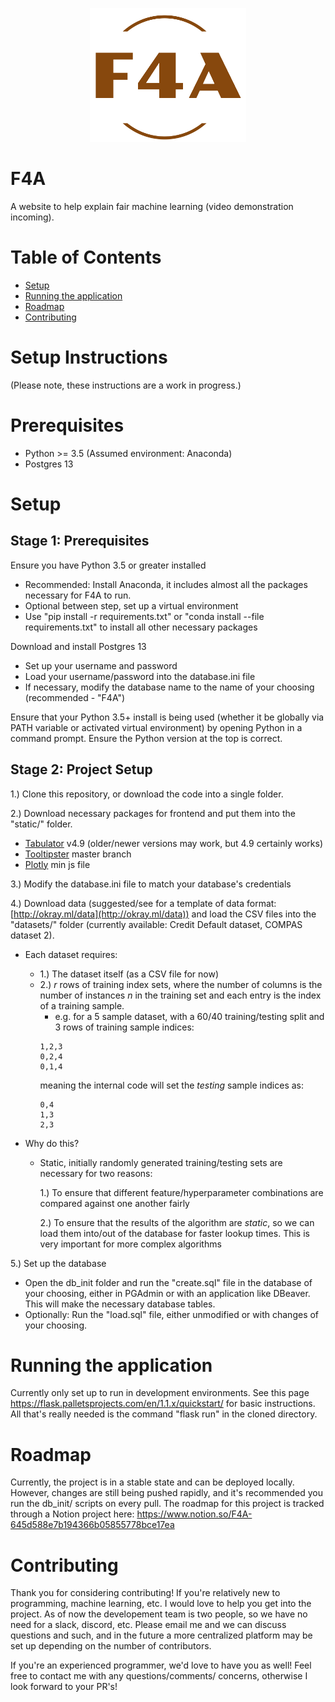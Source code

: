 <p align='center'>
    <img src='static/f4a_logo.png' alt='F4A Logo' width='250'/>
</p>

# F4A
A website to help explain fair machine learning (video demonstration incoming).

# Table of Contents
- [Setup](#setup-instructions) 
- [Running the application](#running-the-application)
- [Roadmap](#roadmap)
- [Contributing](#contributing)

# Setup Instructions
(Please note, these instructions are a work in progress.)

# Prerequisites

- Python >= 3.5 (Assumed environment: Anaconda)
- Postgres 13

# Setup
## Stage 1: Prerequisites

Ensure you have Python 3.5 or greater installed
- Recommended: Install Anaconda, it includes almost all the packages necessary for F4A to run.
- Optional between step, set up a virtual environment
- Use "pip install -r requirements.txt"  or "conda install --file requirements.txt" to install all other necessary packages 

Download and install Postgres 13
- Set up your username and password
- Load your username/password into the database.ini file
- If necessary, modify the database name to the name of your choosing (recommended - "F4A")

Ensure that your Python 3.5+ install is being used (whether it be globally via PATH variable or activated virtual environment) by opening Python in a command prompt. Ensure the Python version at the top is correct.

## Stage 2: Project Setup

1.) Clone this repository, or download the code into a single folder.

2.) Download necessary packages for frontend and put them into the "static/" folder.
 - [Tabulator](http://tabulator.info/) v4.9 (older/newer versions may work, but 4.9 certainly works)
 - [Tooltipster](https://github.com/calebjacob/tooltipster) master branch
 - [Plotly](https://plotly.com/javascript/getting-started/) min js file


3.) Modify the database.ini file to match your database's credentials

4.) Download data (suggested/see for a template of data format: [http://okray.ml/data](http://okray.ml/data)) and load the CSV files into the "datasets/" folder (currently available: Credit Default dataset, COMPAS dataset 2). 
- Each dataset requires:
    - 1.) The dataset itself (as a CSV file for now)
    - 2.) *r* rows of training index sets, where the number of columns is the number of instances *n* in the training set and each entry is the index of a training sample.
        - e.g. for a 5 sample dataset, with a 60/40 training/testing split and 3 rows of training sample indices:
        ```
        1,2,3
        0,2,4
        0,1,4
        ````
        meaning the internal code will set the *testing* sample indices as:
        ```
        0,4
        1,3
        2,3
        ```

- Why do this?
    - Static, initially randomly generated training/testing sets are necessary for two reasons:

        1.) To ensure that different feature/hyperparameter combinations are compared against one another fairly

        2.) To ensure that the results of the algorithm are *static*, so we can load them into/out of the database for faster lookup times. This is very important for more complex algorithms


5.) Set up the database
- Open the db_init folder and run the "create.sql" file in the database of your choosing, either in PGAdmin or with an application like DBeaver. This will make the necessary database tables.
- Optionally: Run the "load.sql" file, either unmodified or with changes of your choosing.

# Running the application
Currently only set up to run in development environments. See this page https://flask.palletsprojects.com/en/1.1.x/quickstart/ for basic instructions. All that's really needed is the command "flask run" in the cloned directory.

# Roadmap
Currently, the project is in a stable state and can be deployed locally. However, changes are still being pushed
rapidly, and it's recommended you run the db_init/ scripts on every pull.
The roadmap for this project is tracked through a Notion project here: https://www.notion.so/F4A-645d588e7b194366b05855778bce17ea

# Contributing
Thank you for considering contributing! If you're relatively new to programming, machine learning, etc.
I would love to help you get into the project. As of now the developement team is two people, so we have no need for 
a slack, discord, etc. Please email me and we can discuss questions and such, and in the future a more centralized 
platform may be set up depending on the number of contributors.

If you're an experienced programmer, we'd love to have you as well! Feel free to contact me with any questions/comments/
concerns, otherwise I look forward to your PR's!
